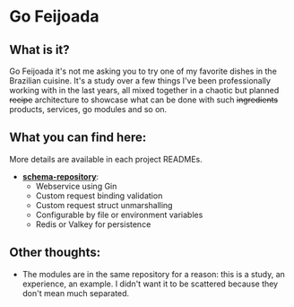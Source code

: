 # Go Feijoada

## What is it?
Go Feijoada it's not me asking you to try one of my favorite dishes in the Brazilian cuisine. It's a study over a few
things I've been professionally working with in the last years, all mixed together in a chaotic but planned ~~recipe~~
architecture to showcase what can be done with such ~~ingredients~~ products, services, go modules and so on.

## What you can find here:

More details are available in each project READMEs.

- **[schema-repository](./schema-repository)**:
   - Webservice using Gin
   - Custom request binding validation
   - Custom request struct unmarshalling
   - Configurable by file or environment variables
   - Redis or Valkey for persistence

## Other thoughts:

- The modules are in the same repository for a reason: this is a study, an experience, an example. I didn't want it to
  be scattered because they don't mean much separated.  